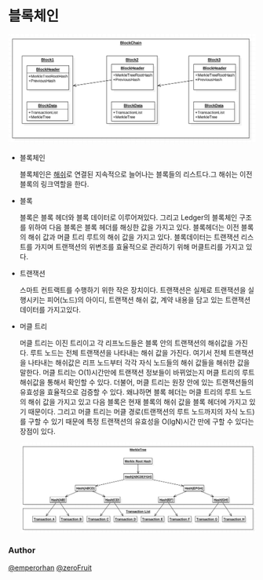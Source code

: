# 블록체인 <a name="BlockChain"></a>

![blockchain-implemeneation-logical](../../images/blockchain-implemeneation-logical.png)

- 블록체인

  블록체인은 [해쉬](https://en.wikipedia.org/wiki/Cryptographic_hash_function)로 연결된 지속적으로 늘어나는 블록들의 리스트다.그 해쉬는 이전 블록의 링크역할을 한다.

- 블록

  블록은 블록 헤더와 블록 데이터로 이루어져있다. 그리고 Ledger의 블록체인 구조를 위하여 다음 블록은 블록 헤더를 해싱한 값을 가지고 있다. 블록헤더는 이전 블록의 해쉬 값과 머클 트리 루트의 해쉬 값을 가지고 있다. 블록데이터는 트랜잭션 리스트를 가지며 트랜잭션의 위변조를 효율적으로 관리하기 위해 머클트리를 가지고 있다.

- 트랜잭션

  스마트 컨트랙트를 수행하기 위한 작은 장치이다. 트랜잭션은 실제로 트랜잭션을 실행시키는 피어(노드)의 아이디, 트랜잭션 해쉬 값, 계약 내용을 담고 있는 트랜잭션 데이터를 가지고있다.

- 머클 트리

  머클 트리는 이진 트리이고 각 리프노드들은 블록 안의 트랜잭션의 해쉬값을 가진다. 루트 노드는 전체 트랜잭션을 나타내는 해쉬 값을 가진다. 여기서 전체 트랜잭션을 나타내는 해쉬값은 리프 노드부터 각각 자식 노드들의 해쉬 값들을 해쉬한 값을 말한다. 머클 트리는 O(1)시간만에 트랜잭션 정보들이 바뀌었는지 머클 트리의 루트 해쉬값을 통해서 확인할 수 있다. 더불어, 머클 트리는 원장 안에 있는 트랜잭션들의 유효성을 효율적으로 검증할 수 있다. 왜냐하면 블록 헤더는 머클 트리의 루트 노드의 해쉬 값을 가지고 있고 다음 블록은 현재 블록의 해쉬 값을 블록 헤더에 가지고 있기 때문이다. 그리고 머클 트리는 머클 경로(트랜잭션의 루트 노드까지의 자식 노드)를 구할 수 있기 때문에 특정 트랜잭션의 유효성을 O(lgN)시간 만에 구할 수 있다는 장점이 있다.


  ![blockchain-implementation-merkletree](../../images/blockchain-implementation-merkletree.png)

### Author

[@emperorhan](https://github.com/emperorhan)
[@zeroFruit](https://github.com/zeroFruit)

